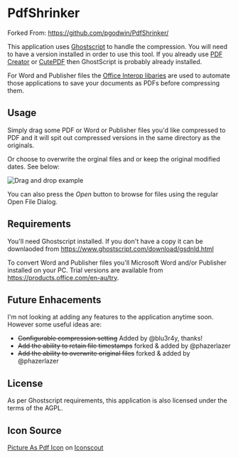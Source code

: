 # PdfShrinker
Forked From:
https://github.com/pgodwin/PdfShrinker/

This application uses [Ghostscript](https://www.ghostscript.com) to handle the compression. You will need to have a version
installed in order to use this tool. If you already use [PDF Creator](http://www.pdfforge.org/pdfcreator) or 
[CutePDF](http://www.cutepdf.com/) then GhostScript is probably already installed.

For Word and Publisher files the [Office Interop libaries](https://msdn.microsoft.com/en-us/library/15s06t57.aspx) are used
to automate those applications to save your documents as PDFs before compressing them.

## Usage

Simply drag some PDF or Word or Publisher files you'd like compressed to PDF and it will spit out 
compressed versions in the same directory as the originals.

Or choose to overwrite the orginal files and or keep the original modified dates. See below:


![Drag and drop example](https://i.imgur.com/qqMiSmr.gif)

You can also press the *Open* button to browse for files using the regular Open File Dialog.

## Requirements
You'll need Ghostscript installed. If you don't have a copy it can be downlaoded from 
https://www.ghostscript.com/download/gsdnld.html

To convert Word and Publisher files you'll Microsoft Word and/or Publisher installed on your PC. 
Trial versions are available from https://products.office.com/en-au/try.

## Future Enhacements
I'm not looking at adding any features to the application anytime soon. However some useful ideas are:
 - ~~Configurable compression setting~~ Added by @blu3r4y, thanks!
 - ~~Add the ability to retain file timestamps~~ forked & added by @phazerlazer
 - ~~Add the ability to overwrite original files~~ forked & added by @phazerlazer

## License
As per Ghostscript requirements, this application is also licensed under the terms of the AGPL.

## Icon Source
<a href="https://iconscout.com/icons/picture-as-pdf" target="_blank">Picture As Pdf Icon</a> on <a href="https://iconscout.com">Iconscout</a>

